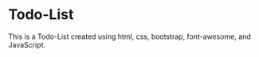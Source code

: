 # Todo-List


This is a Todo-List created using html, css, bootstrap, font-awesome, and JavaScript. 
